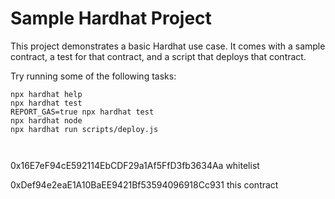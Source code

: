 # Sample Hardhat Project

This project demonstrates a basic Hardhat use case. It comes with a sample contract, a test for that contract, and a script that deploys that contract.

Try running some of the following tasks:

```shell
npx hardhat help
npx hardhat test
REPORT_GAS=true npx hardhat test
npx hardhat node
npx hardhat run scripts/deploy.js

 
```
0x16E7eF94cE592114EbCDF29a1Af5FfD3fb3634Aa
whitelist


0xDef94e2eaE1A10BaEE9421Bf53594096918Cc931
this contract